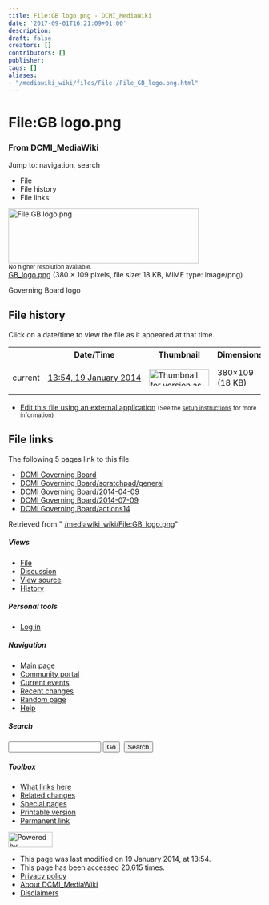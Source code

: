 ```yaml
---
title: File:GB logo.png - DCMI_MediaWiki
date: '2017-09-01T16:21:09+01:00'
description: 
draft: false
creators: []
contributors: []
publisher: 
tags: []
aliases:
- "/mediawiki_wiki/files/File:/File_GB_logo.png.html"
---
```


<a id="top"></a>
# File:GB logo.png

### From DCMI\_MediaWiki

Jump to: navigation, search
<!-- start content -->
- File
- File history
- File links

 [<img alt="File:GB logo.png" src="/images/e/ed/GB_logo.png" width="380" height="109">](/mediawiki_wiki/files/GB_logo.png)  
<small>No higher resolution available.</small>  
 [GB\_logo.png](/images/e/ed/GB_logo.png)‎ (380 × 109 pixels, file size: 18 KB, MIME type: image/png)

Governing Board logo

<!-- 
NewPP limit report
Preprocessor node count: 1/1000000
Post-expand include size: 0/2097152 bytes
Template argument size: 0/2097152 bytes
Expensive parser function count: 0/100
-->
## File history

Click on a date/time to view the file as it appeared at that time.

<table class="wikitable filehistory">
  <tr>
    <td></td>
    <th>Date/Time</th>
    <th>Thumbnail</th>
    <th>Dimensions</th>
    <th>User</th>
    <th>Comment</th>
  </tr>
  <tr>
    <td>current</td>
    <td class="filehistory-selected" style="white-space: nowrap;"><a href="/mediawiki_wiki/files/GB_logo.png">13:54, 19 January 2014</a></td>
    <td><a href="/images/e/ed/GB_logo.png"><img alt="Thumbnail for version as of 13:54, 19 January 2014" src="/images/e/ed/GB_logo.png" width="120" height="34"></a></td>
    <td>380×109 <span style="white-space: nowrap;">(18 KB)</span>
    </td>
    <td>
      <a href="/index.php?title=User:StuartSutton&amp;action=edit&amp;redlink=1" class="new mw-userlink" title="User:StuartSutton (page does not exist)">StuartSutton</a> <span style="white-space: nowrap;"> <span class="mw-usertoollinks">(<a href="/index.php?title=User_talk:StuartSutton&amp;action=edit&amp;redlink=1" class="new" title="User talk:StuartSutton (page does not exist)">Talk</a> | <a href="/index.php/Special:Contributions/StuartSutton" title="Special:Contributions/StuartSutton">contribs</a>)</span></span>
    </td>
    <td> <span class="comment">(Governing Board logo)</span>
    </td>
  </tr>
</table>

  

- [Edit this file using an external application](/index.php?title=File:GB_logo.png&action=edit&externaledit=true&mode=file "File:GB logo.png") <small>(See the <a href="http://www.mediawiki.org/wiki/Manual:External_editors" class="external text" rel="nofollow">setup instructions</a> for more information)</small>

## File links

The following 5 pages link to this file:

- [DCMI Governing Board](/index.php/DCMI_Governing_Board "DCMI Governing Board")
- [DCMI Governing Board/scratchpad/general](/index.php/DCMI_Governing_Board/scratchpad/general "DCMI Governing Board/scratchpad/general")
- [DCMI Governing Board/2014-04-09](/index.php/DCMI_Governing_Board/2014-04-09 "DCMI Governing Board/2014-04-09")
- [DCMI Governing Board/2014-07-09](/index.php/DCMI_Governing_Board/2014-07-09 "DCMI Governing Board/2014-07-09")
- [DCMI Governing Board/actions14](/index.php/DCMI_Governing_Board/actions14 "DCMI Governing Board/actions14")

Retrieved from " [/mediawiki_wiki/File:GB\_logo.png](/mediawiki_wiki/files/File:/File:GB_logo.png.html)"

<!-- end content -->

##### Views

- [File](/mediawiki_wiki/files/File:/File:GB_logo.png.html)
- [Discussion](/index.php?title=File_talk:GB_logo.png&action=edit&redlink=1 "Discussion about the content page [t]")
- [View source](/index.php?title=File:GB_logo.png&action=edit "This page is protected.
You can view its source [e]")
- [History](/index.php?title=File:GB_logo.png&action=history "Past revisions of this page [h]")

##### Personal tools

- [Log in](/index.php?title=Special:UserLogin&returnto=File:GB_logo.png "You are encouraged to log in; however, it is not mandatory [o]")

<script type="text/javascript"> if (window.isMSIE55) fixalpha(); </script>

##### Navigation

- [Main page](/index.php/Main_Page "Visit the main page [z]")
- [Community portal](/index.php/DCMI_MediaWiki:Community_portal "About the project, what you can do, where to find things")
- [Current events](/index.php/DCMI_MediaWiki:Current_events "Find background information on current events")
- [Recent changes](/index.php/Special:RecentChanges "The list of recent changes in the wiki [r]")
- [Random page](/index.php/Special:Random "Load a random page [x]")
- [Help](/index.php/Help:Contents "The place to find out")

##### <label for="searchInput">Search</label>

<form action="/index.php" id="searchform">
				<input type="hidden" name="title" value="Special:Search">
				<input id="searchInput" title="Search DCMI_MediaWiki" accesskey="f" type="search" name="search">
				<input type="submit" name="go" class="searchButton" id="searchGoButton" value="Go" title="Go to a page with this exact name if exists"> 
				<input type="submit" name="fulltext" class="searchButton" id="mw-searchButton" value="Search" title="Search the pages for this text">
			</form>

##### Toolbox

- [What links here](/index.php/Special:WhatLinksHere/File:GB_logo.png "List of all wiki pages that link here [j]")
- [Related changes](/index.php/Special:RecentChangesLinked/File:GB_logo.png "Recent changes in pages linked from this page [k]")
- [Special pages](/index.php/Special:SpecialPages "List of all special pages [q]")
- [Printable version](/index.php?title=File:GB_logo.png&printable=yes "Printable version of this page [p]")
- [Permanent link](/index.php?title=File:GB_logo.png&oldid=5930 "Permanent link to this revision of the page")

<!-- end of the left (by default at least) column -->

 [<img src="/skins/common/images/poweredby_mediawiki_88x31.png" height="31" width="88" alt="Powered by MediaWiki">](http://www.mediawiki.org/)

- This page was last modified on 19 January 2014, at 13:54.
- This page has been accessed 20,615 times.
- [Privacy policy](/index.php/DCMI_MediaWiki:Privacy_policy "DCMI MediaWiki:Privacy policy")
- [About DCMI\_MediaWiki](/index.php/DCMI_MediaWiki:About "DCMI MediaWiki:About")
- [Disclaimers](/index.php/DCMI_MediaWiki:General_disclaimer "DCMI MediaWiki:General disclaimer")

<script>if (window.runOnloadHook) runOnloadHook();</script><!-- Served in 0.464 secs. -->
